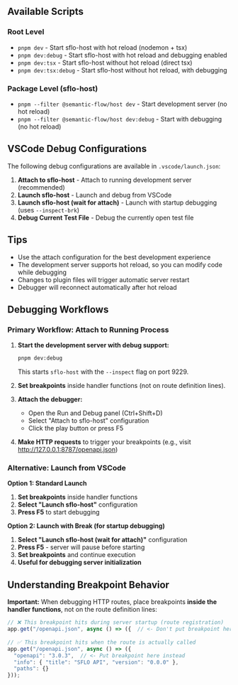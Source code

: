 
## Available Scripts

### Root Level

- `pnpm dev` - Start sflo-host with hot reload (nodemon + tsx)
- `pnpm dev:debug` - Start sflo-host with hot reload and debugging enabled
- `pnpm dev:tsx` - Start sflo-host without hot reload (direct tsx)
- `pnpm dev:tsx:debug` - Start sflo-host without hot reload, with debugging

### Package Level (sflo-host)

- `pnpm --filter @semantic-flow/host dev` - Start development server (no hot reload)
- `pnpm --filter @semantic-flow/host dev:debug` - Start with debugging (no hot reload)

## VSCode Debug Configurations

The following debug configurations are available in `.vscode/launch.json`:

1. **Attach to sflo-host** - Attach to running development server (recommended)
2. **Launch sflo-host** - Launch and debug from VSCode
3. **Launch sflo-host (wait for attach)** - Launch with startup debugging (uses `--inspect-brk`)
4. **Debug Current Test File** - Debug the currently open test file

## Tips

- Use the attach configuration for the best development experience
- The development server supports hot reload, so you can modify code while debugging
- Changes to plugin files will trigger automatic server restart
- Debugger will reconnect automatically after hot reload


## Debugging Workflows

### Primary Workflow: Attach to Running Process

1. **Start the development server with debug support:**
   ```bash
   pnpm dev:debug
   ```
   This starts `sflo-host` with the `--inspect` flag on port 9229.

2. **Set breakpoints** inside handler functions (not on route definition lines).

3. **Attach the debugger:**
   - Open the Run and Debug panel (Ctrl+Shift+D)
   - Select "Attach to sflo-host" configuration
   - Click the play button or press F5

4. **Make HTTP requests** to trigger your breakpoints (e.g., visit http://127.0.0.1:8787/openapi.json)

### Alternative: Launch from VSCode

**Option 1: Standard Launch**
1. **Set breakpoints** inside handler functions
2. **Select "Launch sflo-host"** configuration
3. **Press F5** to start debugging

**Option 2: Launch with Break (for startup debugging)**
1. **Select "Launch sflo-host (wait for attach)"** configuration
2. **Press F5** - server will pause before starting
3. **Set breakpoints** and continue execution
4. **Useful for debugging server initialization**

## Understanding Breakpoint Behavior

**Important:** When debugging HTTP routes, place breakpoints **inside the handler functions**, not on the route definition lines:

```typescript
// ❌ This breakpoint hits during server startup (route registration)
app.get("/openapi.json", async () => ({  // <- Don't put breakpoint here
  
// ✅ This breakpoint hits when the route is actually called
app.get("/openapi.json", async () => ({
  "openapi": "3.0.3",  // <- Put breakpoint here instead
  "info": { "title": "SFLO API", "version": "0.0.0" },
  "paths": {}
}));
```
